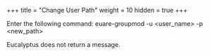 +++
title = "Change User Path"
weight = 10
hidden = true
+++

Enter the following command: 
    euare-groupmod -u <user_name> -p <new_path>

Eucalyptus does not return a message. 